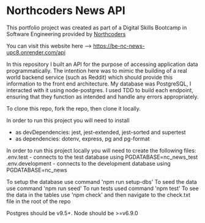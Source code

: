 # Northcoders News API

This portfolio project was created as part of a Digital Skills Bootcamp in Software Engineering provided by [Northcoders](https://northcoders.com/)

You can visit this website here --> https://be-nc-news-upc8.onrender.com/api

In this repository I built an API for the purpose of accessing application data programmatically. The intention here was to mimic the building of a real world backend service (such as Reddit) which should provide this information to the front end architecture. My database was PostgreSQL, I interacted with it using node-postgres. I used TDD to build each endpoint, ensuring that they function as intended and handle any errors appropriately.

To clone this repo, fork the repo, then clone it locally. 

In order to run this project you will need to install 
- as devDependencies: jest, jest-extended, jest-sorted and supertest 
- as dependencies: dotenv, express, pg and pg-format

In order to run this project locally you will need to create the following files: 
    .env.test - connects to the test database using PGDATABASE=nc_news_test
    .env.development - connects to the development database using PGDATABASE=nc_news

To setup the database use command 'npm run setup-dbs'
To seed the data use command 'npm run seed'
To run tests used command 'npm test'
To see the data in the tables use 'npm check' and then navigate to the check.txt file in the root of the repo

Postgres should be v9.5+.
Node should be >=v6.9.0
